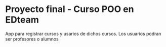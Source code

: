 # Proyecto final - Curso POO en EDteam

App para registrar cursos y usarios de dichos cursos.
Los usuarios podran ser profesores o alumnos